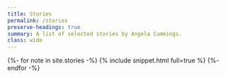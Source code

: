 ```yaml
---
title: Stories
permalink: /stories
preserve-headings: true
summary: A list of selected stories by Angela Cummings.
class: wide
---
```


{%- for note in site.stories -%}
  {% include snippet.html full=true %}
{%- endfor -%}

